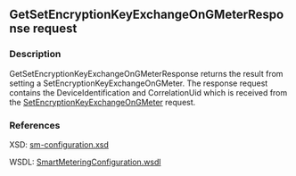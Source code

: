 ## GetSetEncryptionKeyExchangeOnGMeterResponse request

### Description
GetSetEncryptionKeyExchangeOnGMeterResponse returns the result from setting a SetEncryptionKeyExchangeOnGMeter. The response request contains the DeviceIdentification and CorrelationUid which is received from the [SetEncryptionKeyExchangeOnGMeter](SetEncryptionKeyExchangeOnGMeter.md) request.

### References

XSD: [sm-configuration.xsd](https://github.com/OSGP/Platform/blob/development/osgp-adapter-ws-smartmetering/src/main/webapp/WEB-INF/wsdl/smartmetering/schemas/sm-configuration.xsd)

WSDL: [SmartMeteringConfiguration.wsdl](https://github.com/OSGP/Platform/blob/development/osgp-adapter-ws-smartmetering/src/main/webapp/WEB-INF/wsdl/smartmetering/SmartMeteringConfiguration.wsdl)


